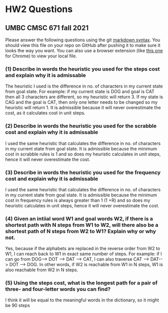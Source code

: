 # HW2 Questions
## UMBC CMSC 671 fall 2021

Please answer the following questions using the git [markdown syntax](https://guides.github.com/features/mastering-markdown/).  You should view this file on your repo on GitHub after pushing it to make sure it looks the way you want.  You can also use a browser extension (like [this one](https://chrome.google.com/webstore/detail/markdown-preview-plus/febilkbfcbhebfnokafefeacimjdckgl) for Chrome) to view your local file.

### (1) Describe in words the heuristic you used for the steps cost and explain why it is admissable

The heuristic I used is the difference in no. of characters in my current state from goal state. For example: if my current state is DOG and goal is CAT then all 3 characters are different, so my heuristic will return 3. If my state is CAG and the goal is CAT, then only one letter needs to be changed so my heuristic will return 1. It is admissible because it will never overestimate the cost, as it calculates cost in unit steps.

### (2) Describe in words the heuristic you used for the scrabble cost and explain why it is admissable
I used the same heuristic that calculates the difference in no. of characters in my current state from goal state. It is admissible because the minimum cost in scrabble rules is 1 and so does my heuristic calculates in unit steps, hence it will never overestimate the cost.

### (3) Describe in words the heuristic you used for the frequency cost and explain why it is admissable

I used the same heuristic that calculates the difference in no. of characters in my current state from goal state. It is admissible because the minimum cost in frequency rules is always greater than 1 (1 +R) and so does my heuristic calculates in unit steps, hence it will never overestimate the cost.

### (4) Given an intiial word W1 and goal words W2, if there is a shortest path with N steps from W1 to W2, will there also be a shortest path of N steps from W2 to W1?  Explain why or why not.

Yes, because if the alphabets are replaced in the reverse order from W2 to W1, I can reach back to W1 in exact same number of steps. For example: if I  can go from  DOG--> DOT --> DAT --> CAT, I can also traverse CAT --> DAT--> DOT --> DOG. In other words, if W2 is reachable from W1 in N steps, W1 is also reachable from W2 in N steps.

### (5) Using the steps cost, what is the longest path for a pair of three- and four-letter words you can find?

I think it will be equal to the meaningful words in the dictionary, so it might be 90 steps

